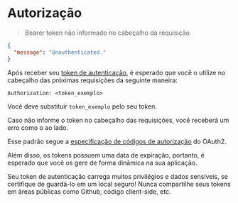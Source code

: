 # Autorização

> Bearer token não informado no cabeçalho da requisição

```json
{
  "message": "Unauthenticated."
}
```

Após receber seu [token de autenticação](#gerando-um-token), é esperado que você o utilize no cabeçalho das próximas requisições da seguinte maneira:

`Authorization: <token_exemplo>`

<aside class="notice">
Você deve substituir <code>token_exemplo</code> pelo seu token.
</aside>

Caso não informe o token no cabeçalho das requisições, você receberá um erro como o ao lado.

Esse padrão segue a [especificação de códigos de autorização](https://oauth.net/2/grant-types/authorization-code/) do OAuth2.

Além disso, os tokens possuem uma data de expiração, portanto, é esperado que você os gere de forma dinâmica na sua aplicação.

<aside class="warning">
Seu token de autenticação carrega muitos privilégios e dados sensíveis, se certifique de guardá-lo em um local seguro! Nunca compartilhe seus tokens em áreas públicas como Github, código client-side, etc.
</aside>
